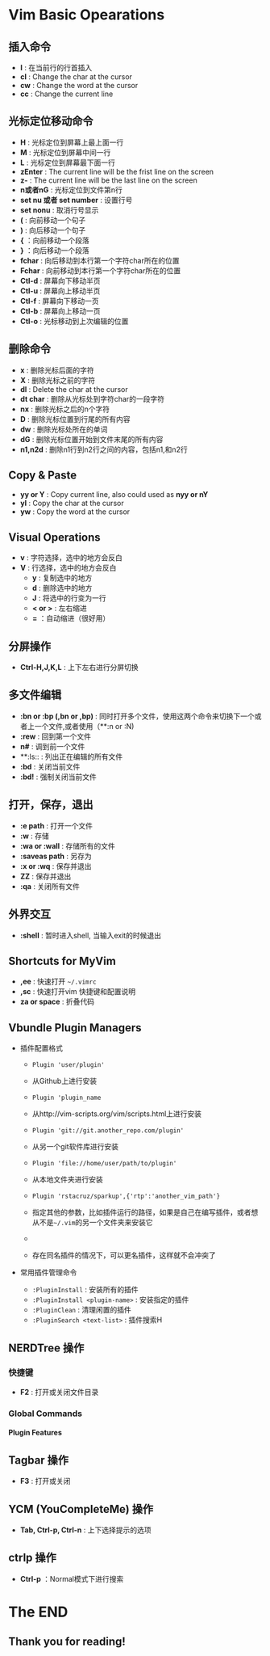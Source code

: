 # Vim Basic Opearations
## 插入命令
- **I** : 在当前行的行首插入
- **cl** : Change the char at the cursor
- **cw** : Change the word at the cursor
- **cc** : Change the current line

## 光标定位移动命令
- **H** : 光标定位到屏幕上最上面一行
- **M** : 光标定位到屏幕中间一行
- **L** : 光标定位到屏幕最下面一行
- **zEnter** : The current line will be the frist line on the screen
- **z-** : The current line will be the last line on the screen
- **n或者nG** : 光标定位到文件第n行
- **set nu 或者 set number** : 设置行号
- **set nonu** : 取消行号显示
- **(** : 向前移动一个句子
- **)** : 向后移动一个句子
- **{** ：向前移动一个段落
- **}** ：向后移动一个段落
- **fchar** : 向后移动到本行第一个字符char所在的位置
- **Fchar** : 向前移动到本行第一个字符char所在的位置
- **Ctl-d** : 屏幕向下移动半页
- **Ctl-u** : 屏幕向上移动半页
- **Ctl-f** : 屏幕向下移动一页
- **Ctl-b** : 屏幕向上移动一页
- **Ctl-o** : 光标移动到上次编辑的位置

## 删除命令
- **x** : 删除光标后面的字符
- **X** : 删除光标之前的字符
- **dl** : Delete the char at the cursor
- **dt char** : 删除从光标处到字符char的一段字符
- **nx** : 删除光标之后的n个字符
- **D** : 删除光标位置到行尾的所有内容
- **dw** : 删除光标处所在的单词
- **dG** : 删除光标位置开始到文件末尾的所有内容
- **n1,n2d** : 删除n1行到n2行之间的内容，包括n1,和n2行

## Copy & Paste
- **yy or Y** : Copy current line, also could used as **nyy or nY**
- **yl** : Copy the char at the cursor 
- **yw** : Copy the word at the cursor

## Visual Operations
- **v** : 字符选择，选中的地方会反白
- **V** : 行选择，选中的地方会反白
   - **y** : 复制选中的地方
   - **d** : 删除选中的地方
   - **J** : 将选中的行变为一行
   - **< or >** : 左右缩进
   - **=** ：自动缩进（很好用）

## 分屏操作
- **Ctrl-H,J,K,L** : 上下左右进行分屏切换

## 多文件编辑
- **:bn or :bp (,bn or ,bp)** :
  同时打开多个文件，使用这两个命令来切换下一个或者上一个文件,或者使用（**:n or
  :N)
- **:rew** : 回到第一个文件
- **n#** : 调到前一个文件
- **:ls:: : 列出正在编辑的所有文件
- **:bd** : 关闭当前文件
- **:bd!** : 强制关闭当前文件

## 打开，保存，退出
- **:e path** : 打开一个文件
- **:w** : 存储
- **:wa or :wall** : 存储所有的文件
- **:saveas path** : 另存为
- **:x or :wq** : 保存并退出
- **ZZ** : 保存并退出
- **:qa** : 关闭所有文件

## 外界交互
- **:shell** : 暂时进入shell, 当输入exit的时候退出


## Shortcuts for MyVim
- **,ee** : 快速打开 ```~/.vimrc```
- **,sc** : 快速打开vim 快捷键和配置说明
- **za or space** : 折叠代码







## Vbundle Plugin Managers
- 插件配置格式
   - ```Plugin 'user/plugin'```
    - 从Github上进行安装

   - ```Plugin 'plugin_name```
    - 从http://vim-scripts.org/vim/scripts.html上进行安装

   - ```Plugin 'git://git.another_repo.com/plugin'```
    - 从另一个git软件库进行安装

   - ```Plugin 'file://home/user/path/to/plugin'```
    - 从本地文件夹进行安装
   
   - ```Plugin 'rstacruz/sparkup',{'rtp':'another_vim_path'}```
    - 指定其他的参数，比如插件运行的路径，如果是自己在编写插件，或者想从不是```~/.vim```的另一个文件夹来安装它

   - ```Plugin 'User/plugin',{'name':'newPlugin'}
    - 存在同名插件的情况下，可以更名插件，这样就不会冲突了

- 常用插件管理命令
   - ```:PluginInstall``` : 安装所有的插件
   - ```:PluginInstall <plugin-name>``` : 安装指定的插件
   - ```:PluginClean``` : 清理闲置的插件
   - ```:PluginSearch <text-list>``` : 插件搜索H

## NERDTree 操作
### 快捷键
- **F2** : 打开或关闭文件目录

### Global Commands


 
#### Plugin Features


## Tagbar 操作
- **F3** : 打开或关闭

## YCM (YouCompleteMe) 操作
- **Tab, Ctrl-p, Ctrl-n** : 上下选择提示的选项

## ctrlp 操作
- **Ctrl-p** ：Normal模式下进行搜索 

# The END
## Thank you for reading!
